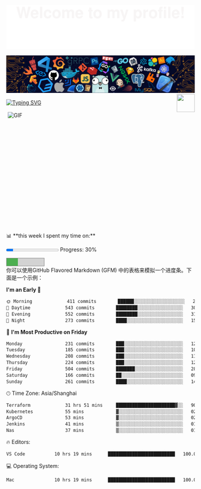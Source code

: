 ![](assets/Bottom_up.svg)
<!--   my-header-img -->
![](./src/header_.png)
<a href="https://www.python.org/"><img src="https://upload.wikimedia.org/wikipedia/commons/c/c3/Python-logo-notext.svg" align="right" height="48" width="48" ></a>
<!--   my-ticker -->    
[![Typing SVG](https://readme-typing-svg.herokuapp.com?color=%2336BCF7&center=true&vCenter=true&width=600&lines=Hi+there+👋,+I+am+Dailin;+Welcome+to+My+Profile!;Over+12+years+of+ops+experience;Always+learning+new+things+;Cloud+native+learning)](https://git.io/typing-svg)

<img align="right" alt="GIF" src="https://github.com/abhisheknaiidu/abhisheknaiidu/blob/master/code.gif?raw=true" width="500" height="320" />
📊 **this week I spent my time on:**

<progress value="12.98" max="100">12.98%</progress>
Progress: 30%
<div style="width: 100px; background-color: lightgray; border: 1px solid gray; height: 20px; position: relative;">
  <div style="width: 30%; background-color: #4CAF50; height: 100%;"></div>
</div>
你可以使用GitHub Flavored Markdown (GFM) 中的表格来模拟一个进度条。下面是一个示例：


<!--START_SECTION:waka-->

**I'm an Early 🐤** 
```txt
🌞 Morning             411 commits        ██████░░░░░░░░░░░░░░░░░░░   23.10 % 
🌆 Daytime             543 commits        ████████░░░░░░░░░░░░░░░░░   30.52 % 
🌃 Evening             552 commits        ████████░░░░░░░░░░░░░░░░░   31.03 % 
🌙 Night               273 commits        ████░░░░░░░░░░░░░░░░░░░░░   15.35 % 
```

📅 **I'm Most Productive on Friday** 
```txt
Monday                231 commits        ███░░░░░░░░░░░░░░░░░░░░░░   12.98 % 
Tuesday               185 commits        ███░░░░░░░░░░░░░░░░░░░░░░   10.40 % 
Wednesday             208 commits        ███░░░░░░░░░░░░░░░░░░░░░░   11.69 % 
Thursday              224 commits        ███░░░░░░░░░░░░░░░░░░░░░░   12.59 % 
Friday                504 commits        ███████░░░░░░░░░░░░░░░░░░   28.33 % 
Saturday              166 commits        ██░░░░░░░░░░░░░░░░░░░░░░░   09.33 % 
Sunday                261 commits        ████░░░░░░░░░░░░░░░░░░░░░   14.67 % 
```

🕑︎ Time Zone: Asia/Shanghai
```txt
Terraform             31 hrs 51 mins     ██████████████████████▓░░   90.79 %
Kubernetes            55 mins            ▓░░░░░░░░░░░░░░░░░░░░░░░░   02.62 %
ArgoCD                53 mins            ▓░░░░░░░░░░░░░░░░░░░░░░░░   02.52 %
Jenkins               41 mins            ▒░░░░░░░░░░░░░░░░░░░░░░░░   01.99 %
Nas                   37 mins            ▒░░░░░░░░░░░░░░░░░░░░░░░░   01.79 %
```
🔥 Editors: 
```txt
VS Code           10 hrs 19 mins      █████████████████████████   100.00 %
```
💻 Operating System:
```txt
Mac               10 hrs 19 mins      █████████████████████████   100.00 %
```

<!--END_SECTION:waka-->


